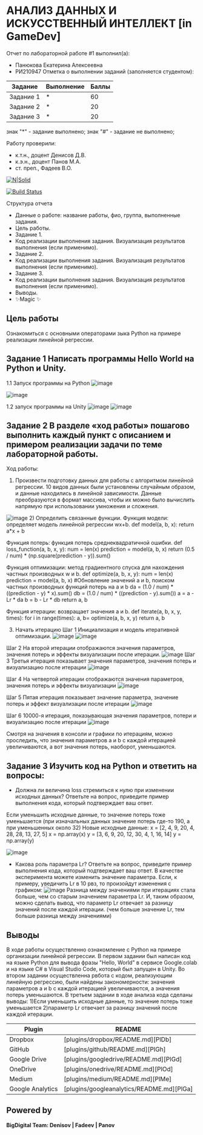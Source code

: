 # АНАЛИЗ ДАННЫХ И ИСКУССТВЕННЫЙ ИНТЕЛЛЕКТ [in GameDev]
Отчет по лабораторной работе #1 выполнил(а):
- Панюкова Екатерина Алексеевна
- РИ210947
Отметка о выполнении заданий (заполняется студентом):

| Задание | Выполнение | Баллы |
| ------ | ------ | ------ |
| Задание 1 | * | 60 |
| Задание 2 | * | 20 |
| Задание 3 | * | 20 |

знак "*" - задание выполнено; знак "#" - задание не выполнено;

Работу проверили:
- к.т.н., доцент Денисов Д.В.
- к.э.н., доцент Панов М.А.
- ст. преп., Фадеев В.О.

[![N|Solid](https://cldup.com/dTxpPi9lDf.thumb.png)](https://nodesource.com/products/nsolid)

[![Build Status](https://travis-ci.org/joemccann/dillinger.svg?branch=master)](https://travis-ci.org/joemccann/dillinger)

Структура отчета

- Данные о работе: название работы, фио, группа, выполненные задания.
- Цель работы.
- Задание 1.
- Код реализации выполнения задания. Визуализация результатов выполнения (если применимо).
- Задание 2.
- Код реализации выполнения задания. Визуализация результатов выполнения (если применимо).
- Задание 3.
- Код реализации выполнения задания. Визуализация результатов выполнения (если применимо).
- Выводы.
- ✨Magic ✨

## Цель работы
Ознакомиться с основными операторами зыка Python на примере реализации линейной регрессии.

## Задание 1 Написать программы Hello World на Python и Unity. 
1.1 Запуск программы на Python
![image](https://user-images.githubusercontent.com/113353473/192830952-dcd1b573-cdaa-42c2-88b1-897febfd81ec.png)

![image](https://user-images.githubusercontent.com/113353473/192830784-78392cf8-c269-4b61-ac6b-62854aed4a58.png)

1.2 запуск программы на Unity
![image](https://user-images.githubusercontent.com/113353473/192837154-3a94d999-37c1-446b-9609-9f24ddefff08.png)
![image](https://user-images.githubusercontent.com/113353473/192837594-30406cdd-9303-4895-9bb9-959dbd808984.png)

## Задание 2 В разделе «ход работы» пошагово выполнить каждый пункт с описанием и примером реализации задачи по теме лабораторной работы.
Ход работы:
1) Произвести подготовку данных для работы с алгоритмом линейной регрессии. 10 видов данных были установлены случайным образом, и данные находились в линейной зависимости. Данные преобразуются в формат массива, чтобы их можно было вычислить напрямую при использовании умножения и сложения.

![image](https://user-images.githubusercontent.com/113353473/192839424-076b8400-0eac-40f5-b64b-1643522f748e.png)
2) Определить связанные функции. 
Функция модели: определяет модель линейной регрессии wx+b. 
def model(a, b, x):
  return a*x + b
  
Функция потерь: функция потерь среднеквадратичной ошибки. 
def loss_function(a, b, x, y):
  num = len(x)
  prediction = model(a, b, x)
  return (0.5 / num) * (np.square(prediction - y)).sum()
  
Функция оптимизации: метод градиентного спуска для нахождения частных производных w и b.
def optimize(a, b, x, y):
  num = len(x)
  prediction = model(a, b, x)
  #Обновление значений a и b, поиском частных производных функций потерь на a и b
  da = (1.0 / num) * ((prediction - y) * x).sum()
  db = (1.0 / num) * ((prediction - y).sum())
  a = a - Lr * da
  b = b - Lr * db
  return a, b
  
Функция итерации: возвращает значения a и b.
def iterate(a, b, x, y, times):
  for i in range(times):
    a, b= optimize(a, b, x, y)
  return a, b

3) Начать итерацию
Шаг 1 Инициализация и модель итеративной оптимизации.
![image](https://user-images.githubusercontent.com/113353473/192852828-b4935d58-dc61-479a-ab0c-9bb2ebd1666d.png)
![image](https://user-images.githubusercontent.com/113353473/192853002-bf3f3ffd-feb9-4193-a429-057e1e892690.png)


Шаг 2 На второй итерации отображаются значения параметров, значения потерь и эффекты визуализации после итерации.
![image](https://user-images.githubusercontent.com/113353473/192853167-531be52d-028d-4d93-b6cc-1297e192ada9.png)
Шаг 3 Третья итерация показывает значения параметров, значения потерь и визуализацию после итерации
![image](https://user-images.githubusercontent.com/113353473/192853314-5df8e431-daf1-402f-af51-81e5f106e18e.png)

Шаг 4 На четвертой итерации отображаются значения параметров, значения потерь и эффекты визуализации
![image](https://user-images.githubusercontent.com/113353473/192853402-37a56310-124a-4b9d-b442-170f8716be7e.png)

Шаг 5 Пятая итерация показывает значение параметра, значение потерь и эффект визуализации после итерации
![image](https://user-images.githubusercontent.com/113353473/192853586-3f972e4d-d442-4d1e-ac36-dd1c216723ac.png)

Шаг 6 10000-я итерация, показывающая значения параметров, потери и визуализацию после итерации
![image](https://user-images.githubusercontent.com/113353473/192853702-69a7dffb-9941-4cd1-9aed-0f2987a82d7a.png)

Смотря на значения в консоли и графики по итерациям, можно проследить, что значения параметров a и b с каждой итерацией увеличиваются, а вот значения потерь, наоборот, уменьшаются.

## Задание 3 Изучить код на Python и ответить на вопросы:
- Должна ли величина loss стремиться к нулю при изменении исходных данных? Ответьте на вопрос, приведите пример выполнения кода, который подтверждает ваш ответ.

Если уменьшить исходные данные, то значение потерь тоже уменьшается (при изначальных данных значение потерь где-то 190, а при уменьшенных около 32)
Новые исходные данные:
x = [2, 4, 9, 20, 4, 28, 28, 13, 27, 5]
x = np.array(x)
y = [3, 6, 9, 20, 12, 30, 4, 1, 16, 14]
y = np.array(y)

![image](https://user-images.githubusercontent.com/113353473/192854001-72cdb632-7244-451a-b8ee-edda05ac5d63.png)

- Какова роль параметра Lr? Ответьте на вопрос, приведите пример выполнения кода, который подтверждает ваш ответ. В качестве эксперимента можете изменить значение параметра.
Если, к примеру, уведичить Lr в 10 рвз, то произойдут изменения с графиком:
![image](https://user-images.githubusercontent.com/113353473/192854316-91b2b75f-c070-49f6-ad14-fc12492b8154.png)
Разница между значениями при итерациях стала больше, чем со старым значением параметра Lr.
И, таким образом, можно сделать вывод, что параметр Lr отвечает за разницу значений после каждой итерации. (чем больше значение Lr, тем больше разница между значениями)

## Выводы

В ходе работы осуществленно ознакомление с Python на примере организации линейной регрессии. В первом задании был написан код на языке Python для вывода фразы "Hello, World" в сервисе Google.colab и на языке C# в Visual Studio Code, который был запущен в Unity. Во втором задании осуществленна рвбота с кодом, реализующим линейную регрессию, были найдены закономерности: значения параметров a и b с каждой итерацией увеличиваются, а значения потерь уменьшаются. В третьем задании в ходе анализа кода сделаны выводы: 
1)Если уменьшить исходные данные, то значение потерь тоже уменьшается
2)параметр Lr отвечает за разницу значений после каждой итерации.

| Plugin | README |
| ------ | ------ |
| Dropbox | [plugins/dropbox/README.md][PlDb] |
| GitHub | [plugins/github/README.md][PlGh] |
| Google Drive | [plugins/googledrive/README.md][PlGd] |
| OneDrive | [plugins/onedrive/README.md][PlOd] |
| Medium | [plugins/medium/README.md][PlMe] |
| Google Analytics | [plugins/googleanalytics/README.md][PlGa] |

## Powered by

**BigDigital Team: Denisov | Fadeev | Panov**

